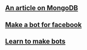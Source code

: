 ## [An article on MongoDB](https://medium.freecodecamp.org/introduction-to-mongoose-for-mongodb-d2a7aa593c57)

## [Make a bot for facebook](https://tutorials.botsfloor.com/creating-a-simple-facebook-messenger-ai-bot-with-api-ai-in-node-js-50ae2fa5c80d)

## [Learn to make bots](https://tutorials.botsfloor.com/)
